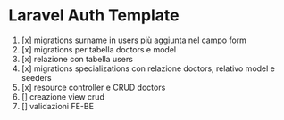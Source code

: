 # Laravel Auth Template

1) [x] migrations surname in users più aggiunta nel campo form
2) [x] migrations per tabella doctors e model
3) [x] relazione con tabella users
4) [x] migrations specializations con relazione doctors, relativo model e seeders 
5) [x] resource controller e CRUD doctors
6) [] creazione view crud 
7) [] validazioni FE-BE